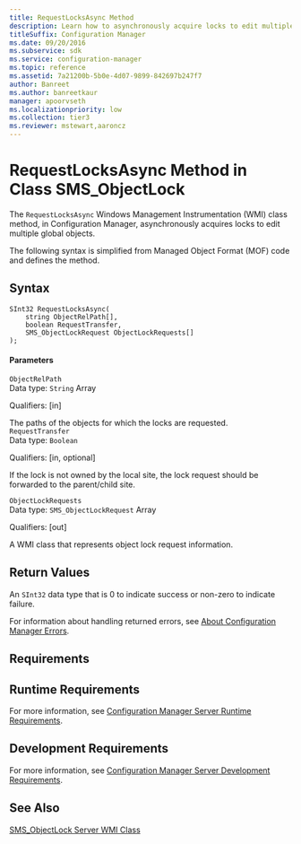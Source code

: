 ```yaml
---
title: RequestLocksAsync Method
description: Learn how to asynchronously acquire locks to edit multiple global objects using RequestLocksAsync class method in Configuration Manager.
titleSuffix: Configuration Manager
ms.date: 09/20/2016
ms.subservice: sdk
ms.service: configuration-manager
ms.topic: reference
ms.assetid: 7a21200b-5b0e-4d07-9899-842697b247f7
author: Banreet
ms.author: banreetkaur
manager: apoorvseth
ms.localizationpriority: low
ms.collection: tier3
ms.reviewer: mstewart,aaroncz 
---
```

# RequestLocksAsync Method in Class SMS_ObjectLock
The `RequestLocksAsync` Windows Management Instrumentation (WMI) class method, in Configuration Manager, asynchronously acquires locks to edit multiple global objects.  

 The following syntax is simplified from Managed Object Format (MOF) code and defines the method.  

## Syntax  

```  
SInt32 RequestLocksAsync(  
    string ObjectRelPath[],   
    boolean RequestTransfer,   
    SMS_ObjectLockRequest ObjectLockRequests[]   
);  
```  

#### Parameters  
 `ObjectRelPath`  
 Data type: `String` Array  

 Qualifiers: [in]  

 The paths of the objects for which the locks are requested.  
 `RequestTransfer`  
 Data type: `Boolean`  

 Qualifiers: [in, optional]  

 If the lock is not owned by the local site, the lock request should be forwarded to the parent/child site.  

 `ObjectLockRequests`  
 Data type: `SMS_ObjectLockRequest` Array  

 Qualifiers: [out]  

 A WMI class that represents object lock request information.  

## Return Values  
 An `SInt32` data type that is 0 to indicate success or non-zero to indicate failure.  

 For information about handling returned errors, see [About Configuration Manager Errors](../../../develop/core/understand/about-configuration-manager-errors.md).  

## Requirements  

## Runtime Requirements  
 For more information, see [Configuration Manager Server Runtime Requirements](../../../develop/core/reqs/server-runtime-requirements.md).  

## Development Requirements  
 For more information, see [Configuration Manager Server Development Requirements](../../../develop/core/reqs/server-development-requirements.md).  

## See Also  
 [SMS_ObjectLock Server WMI Class](../../../develop/reference/misc/sms_objectlock-server-wmi-class.md)
